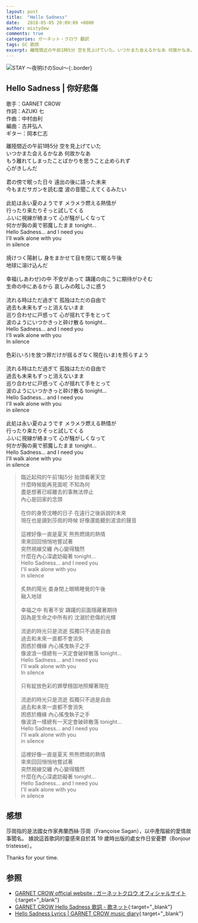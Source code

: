 ```yaml
---
layout: post
title:  "Hello Sadness"
date:   2018-05-05 20:09:09 +0800
author: mistydew
comments: true
categories: ガーネット・クロウ 翻訳
tags: GC 歌詞
excerpt: 離陸間近の午前1時5分 空を見上げていた。いつかまた会えるかなあ 何故かなあ、もう離れてしまったことばかりを思うこと止められず、心がきしんだ。
---
```

![STAY 〜夜明けのSoul〜](https://raw.githubusercontent.com/mistydew/gc2/master/cover/album/AL07_STAY%20〜夜明けのSoul〜.jpg){:.border}

## Hello Sadness | 你好悲傷

歌手：GARNET CROW<br>
作詞：AZUKI 七<br>
作曲：中村由利<br>
編曲：古井弘人<br>
ギター：岡本仁志

<div class="lyric-original">
<p>
離陸間近の午前1時5分 空を見上げていた<br>
いつかまた会えるかなあ 何故かなあ<br>
もう離れてしまったことばかりを思うこと止められず<br>
心がきしんだ<br>
<br>
君の傍で眠った日々 遠出の後に語った未来<br>
今もまだサガンを読む度 波の音聞こえてくるみたい<br>
<br>
此処は永い夏のようです メラメラ燃える熱情が<br>
行ったり来たりそっと試してくる<br>
ふいに視線が絡まって 心が騒がしくなって<br>
何かが胸の奥で邪魔したまま tonight…<br>
Hello Sadness… and I need you<br>
I'll walk alone with you<br>
in silence<br>
<br>
焼けつく陽射し 身をまかせて目を閉じて眠る午後<br>
地球に溶け込んだ<br>
<br>
幸福(しあわせ)の中 不安があって 躊躇の向こうに期待がひそむ<br>
生命の中にあるから 哀しみの眩しさに惑う<br>
<br>
流れる時はただ過ぎて 孤独はただの自由で<br>
過去も未来もずっと消えないまま<br>
巡り合わせに戸惑って 心が揺れて手をとって<br>
波のようにいつかきっと砕け散る tonight…<br>
Hello Sadness… and I need you<br>
I'll walk alone with you<br>
In silence<br>
<br>
色彩(いろ)を放つ罪だけが揺るぎなく現在(いま)を照らすよう<br>
<br>
流れる時はただ過ぎて 孤独はただの自由で<br>
過去も未来もずっと消えないまま<br>
巡り合わせに戸惑って 心が揺れて手をとって<br>
波のようにいつかきっと砕け散る tonight…<br>
Hello Sadness… and I need you<br>
I'll walk alone with you<br>
in silence<br>
<br>
此処は永い夏のようです メラメラ燃える熱情が<br>
行ったり来たりそっと試してくる<br>
ふいに視線が絡まって 心が騒がしくなって<br>
何かが胸の奥で邪魔したまま tonight…<br>
Hello Sadness… and I need you<br>
I'll walk alone with you<br>
in silence
</p>
</div>

<div class="lyric-translation">
<blockquote>
臨近起飛的午前1點5分 抬頭看著天空<br>
什麼時候能再見面呢 不知為何<br>
盡是想著已經離去的事無法停止<br>
內心是回家的念頭<br>
<br>
在你的身旁沈睡的日子 在遠行之後訴說的未來<br>
現在也是讀到莎崗的時候 好像還能聽到波浪的聲音<br>
<br>
這裡好像一直是夏天 熊熊燃燒的熱情<br>
來來回回悄悄地嘗試著<br>
突然視線交纏 內心變得騷然<br>
什麼在內心深處妨礙著 tonight...<br>
Hello Sadness... and I need you<br>
I'll walk alone with you<br>
in silence<br>
<br>
炙熱的陽光 委身閉上眼睛睡覺的午後<br>
融入地球<br>
<br>
幸福之中 有著不安 躊躇的前面隱藏著期待<br>
因為是生命之中所有的 沈溺於悲傷的光輝<br>
<br>
流逝的時光只是流逝 孤獨只不過是自由<br>
過去和未來一直都不會消失<br>
困惑於機緣 內心搖曳執子之手<br>
像波浪一樣總有一天定會破碎散落 tonight...<br>
Hello Sadness... and I need you<br>
I'll walk alone with you<br>
In silence<br>
<br>
只有綻放色彩的罪孽穩固地照耀著現在<br>
<br>
流逝的時光只是流逝 孤獨只不過是自由<br>
過去和未來一直都不會消失<br>
困惑於機緣 內心搖曳執子之手<br>
像波浪一樣總有一天定會破碎散落 tonight...<br>
Hello Sadness... and I need you<br>
I'll walk alone with you<br>
in silence<br>
<br>
這裡好像一直是夏天 熊熊燃燒的熱情<br>
來來回回悄悄地嘗試著<br>
突然視線交纏 內心變得騷然<br>
什麼在內心深處妨礙著 tonight...<br>
Hello Sadness... and I need you<br>
I'll walk alone with you<br>
in silence
</blockquote>
</div>

## 感想

莎崗指的是法國女作家弗蘭西絲·莎崗（Françoise Sagan），以中產階級的愛情故事聞名。
據說這首歌詞的靈感來自於其 19 歲時出版的處女作日安憂鬱（Bonjour tristesse）。

Thanks for your time.

## 参照

* [GARNET CROW official website : ガーネットクロウ オフィシャルサイト](http://www.garnetcrow.com){:target="_blank"}
* [GARNET CROW Hello Sadness 歌詞 - 歌ネット](https://www.uta-net.com/song/85223){:target="_blank"}
* [Hello Sadness Lyrics \| GARNET CROW music diary](https://mistydew.github.io/gc/lyrics/original/Hello%20Sadness.html){:target="_blank"}
